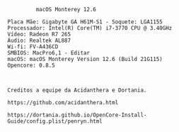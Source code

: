 

             macOS Monterey 12.6



  ``` Plataforma: Desktop |  3Th Ivy Bridge
Placa Mãe: Gigabyte GA H61M-S1 - Soquete: LGA1155
Processador: Intel(R) Core(TM) i7-3770 CPU @ 3.40GHz
Vídeo: Radeon R7 265 
Áudio: Realtek AL887
Wi-fi: FV-A436CD
SMBIOS: MacPro6,1 - Editar
macOS: macOS Monterey Version 12.6 (Build 21G115)
Opencore: 0.8.5  



 Creditos a equipe da Acidanthera e Dortania.
 
 https://github.com/acidanthera.html
 
 https://dortania.github.io/OpenCore-Install-Guide/config.plist/penryn.html
